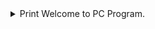 <details>
<summary>Print Welcome to PC Program.</summary>
<p>

```java
class App{  
    public static void main(String args[]){  
     System.out.print("Welcome to PC upendra.");  
    }  
}  
```

</p>
</details>
